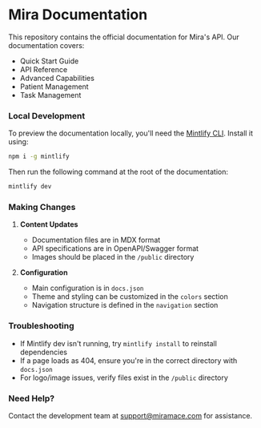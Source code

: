 # Mira Documentation

This repository contains the official documentation for Mira's API. Our documentation covers:

- Quick Start Guide
- API Reference
- Advanced Capabilities
- Patient Management
- Task Management

### Local Development

To preview the documentation locally, you'll need the [Mintlify CLI](https://www.npmjs.com/package/mintlify). Install it using:

```bash
npm i -g mintlify
```

Then run the following command at the root of the documentation:

```bash
mintlify dev
```

### Making Changes

1. **Content Updates**
   - Documentation files are in MDX format
   - API specifications are in OpenAPI/Swagger format
   - Images should be placed in the `/public` directory

2. **Configuration**
   - Main configuration is in `docs.json`
   - Theme and styling can be customized in the `colors` section
   - Navigation structure is defined in the `navigation` section

### Troubleshooting

- If Mintlify dev isn't running, try `mintlify install` to reinstall dependencies
- If a page loads as 404, ensure you're in the correct directory with `docs.json`
- For logo/image issues, verify files exist in the `/public` directory

### Need Help?

Contact the development team at [support@miramace.com](mailto:support@miramace.com) for assistance.
